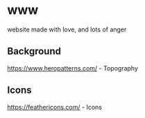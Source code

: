 # www
website made with love, and lots of anger

## Background 
https://www.heropatterns.com/ - Topography

## Icons
https://feathericons.com/ - Icons


